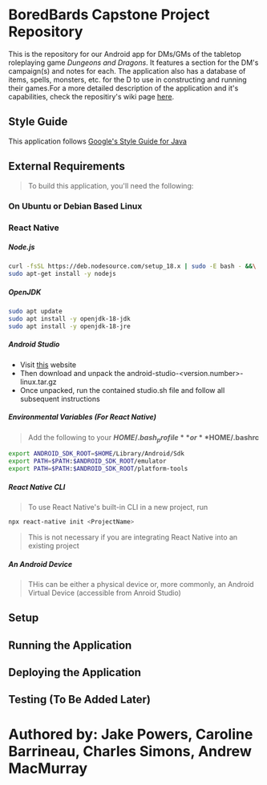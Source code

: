 # BoredBards Capstone Project Repository

This is the repository for our Android app for DMs/GMs of the tabletop roleplaying game _Dungeons and Dragons_. It features a section for the DM's campaign(s) and notes for each. The application also has a database of items, spells, monsters, etc. for the D to use in constructing and running their games.For a more detailed description of the application and it's capabilities, check the repositiry's wiki page [here](https://github.com/SCCapstone/BoredBards/wiki).

## Style Guide
This application follows [Google's Style Guide for Java](https://google.github.io/styleguide/javaguide.html)

## External Requirements
> To build this application, you'll need the following:
### On Ubuntu or Debian Based Linux
### React Native
##### Node.js 
```sh
curl -fsSL https://deb.nodesource.com/setup_18.x | sudo -E bash - &&\
sudo apt-get install -y nodejs
```
##### OpenJDK
```sh
sudo apt update
sudo apt install -y openjdk-18-jdk
sudo apt install -y openjdk-18-jre
```
##### Android Studio
* Visit [this](https://developer.android.com/studio/index.html#downloads) website
* Then download and unpack the android-studio-<version.number>-linux.tar.gz
* Once unpacked, run the contained studio.sh file and follow all subsequent instructions

##### Environmental Variables (For React Native)
> Add the following to your **$HOME/.bash_profile** or **$HOME/.bashrc**
```sh
export ANDROID_SDK_ROOT=$HOME/Library/Android/Sdk
export PATH=$PATH:$ANDROID_SDK_ROOT/emulator
export PATH=$PATH:$ANDROID_SDK_ROOT/platform-tools
```
##### React Native CLI
> To use React Native's built-in CLI in a new project, run
```sh
npx react-native init <ProjectName>
```
> This is not necessary if you are integrating React Native into an existing project

##### An Android Device
> THis can be either a physical device or, more commonly, an Android Virtual Device (accessible from Anroid Studio)

## Setup

## Running the Application

## Deploying the Application

## Testing (To Be Added Later)

# Authored by: Jake Powers, Caroline Barrineau, Charles Simons, Andrew MacMurray
